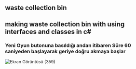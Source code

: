 ## waste collection bin
##  making waste collection bin with using interfaces and classes in c#
 
 ### Yeni Oyun butonuna basıldığı andan itibaren Süre 60 saniyeden başlayarak geriye doğru akmaya başlar
 
![Ekran Görüntüsü (359)](https://user-images.githubusercontent.com/63016233/158619221-068584b6-6cf9-4d16-ab9b-dd895fe7b5be.png)
